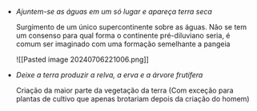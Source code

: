 - *Ajuntem-se as águas em um só lugar e apareça terra seca*

    Surgimento de um único supercontinente sobre as águas. Não se tem um consenso para qual forma o continente pré-diluviano seria, é comum ser imaginado com uma formação semelhante a pangeia

    ![[Pasted image 20240706221006.png]]

- *Deixe a terra produzir a relva, a erva e a árvore frutífera*

    Criação da maior parte da vegetação da terra (Com exceção para plantas de cultivo que apenas brotariam depois da criação do homem)
